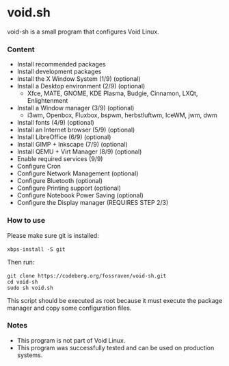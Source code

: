# void.sh

void-sh is a small program that configures Void Linux.

### Content

- Install recommended packages
- Install development packages
- Install the X Window System (1/9) (optional)
- Install a Desktop environment (2/9) (optional)
    - Xfce, MATE, GNOME, KDE Plasma, Budgie, Cinnamon, LXQt, Enlightenment
- Install a Window manager (3/9) (optional)
    - i3wm, Openbox, Fluxbox, bspwm, herbstluftwm, IceWM, jwm, dwm
- Install fonts (4/9) (optional)
- Install an Internet browser (5/9) (optional)
- Install LibreOffice (6/9) (optional)
- Install GIMP + Inkscape (7/9) (optional)
- Install QEMU + Virt Manager (8/9) (optional)
- Enable required services (9/9)
- Configure Cron
- Configure Network Management (optional)
- Configure Bluetooth (optional)
- Configure Printing support (optional)
- Configure Notebook Power Saving (optional)
- Configure the Display manager (REQUIRES STEP 2/3)

### How to use

Please make sure git is installed: <br><br>
`xbps-install -S git`

Then run: <br><br>
`git clone https://codeberg.org/fossraven/void-sh.git` <br>
`cd void-sh` <br>
`sudo sh void.sh`

This script should be executed as root because it must execute the package manager
and copy some configuration files.

### Notes

- This program is not part of Void Linux.
- This program was successfully tested and can be used on production systems.
